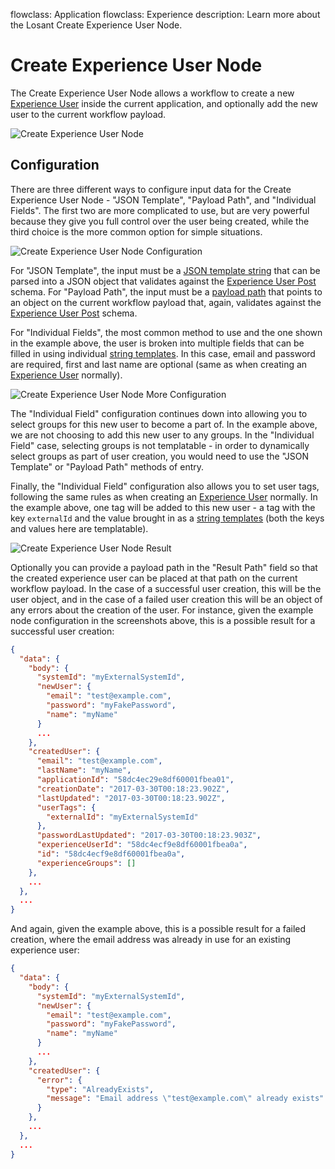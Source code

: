 flowclass: Application
flowclass: Experience
description: Learn more about the Losant Create Experience User Node.

# Create Experience User Node

The Create Experience User Node allows a workflow to create a new [Experience User](/experiences/users/) inside the current application, and optionally add the new user to the current workflow payload.

![Create Experience User Node](/images/workflows/experience/create-user-node.png "Create Experience User Node")

## Configuration

There are three different ways to configure input data for the Create Experience User Node - "JSON Template", "Payload Path", and "Individual Fields". The first two are more complicated to use, but are very powerful because they give you full control over the user being created, while the third choice is the more common option for simple situations.

![Create Experience User Node Configuration](/images/workflows/experience/create-user-node-config.png "Create Experience User Node Configuration")

For "JSON Template", the input must be a [JSON template string](/workflows/accessing-payload-data/#json-templates) that can be parsed into a JSON object that validates against the [Experience User Post](/rest-api/schemas/#experience-user-post) schema. For "Payload Path", the input must be a [payload path](/workflows/accessing-payload-data/#payload-paths) that points to an object on the current workflow payload that, again, validates against the [Experience User Post](/rest-api/schemas/#experience-user-post) schema.

For "Individual Fields", the most common method to use and the one shown in the example above, the user is broken into multiple fields that can be filled in using individual [string templates](/workflows/accessing-payload-data/#string-templates). In this case, email and password are required, first and last name are optional (same as when creating an [Experience User](/experiences/users/) normally).

![Create Experience User Node More Configuration](/images/workflows/experience/create-user-node-more-config.png "Create Experience User Node More Configuration")

The "Individual Field" configuration continues down into allowing you to select groups for this new user to become a part of. In the example above, we are not choosing to add this new user to any groups. In the "Individual Field" case, selecting groups is not templatable - in order to dynamically select groups as part of user creation, you would need to use the "JSON Template" or "Payload Path" methods of entry.

Finally, the "Individual Field" configuration also allows you to set user tags, following the same rules as when creating an [Experience User](/experiences/users/) normally. In the example above, one tag will be added to this new user - a tag with the key `externalId` and the value brought in as a [string templates](/workflows/accessing-payload-data/#string-templates) (both the keys and values here are templatable).

![Create Experience User Node Result](/images/workflows/experience/create-user-node-result.png "Create Experience User Node Result")

Optionally you can provide a payload path in the "Result Path" field so that the created experience user can be placed at that path on the current workflow payload. In the case of a successful user creation, this will be the user object, and in the case of a failed user creation this will be an object of any errors about the creation of the user. For instance, given the example node configuration in the screenshots above, this is a possible result for a successful user creation:

```json
{
  "data": {
    "body": {
      "systemId": "myExternalSystemId",
      "newUser": {
        "email": "test@example.com",
        "password": "myFakePassword",
        "name": "myName"
      }
      ...
    },
    "createdUser": {
      "email": "test@example.com",
      "lastName": "myName",
      "applicationId": "58dc4ec29e8df60001fbea01",
      "creationDate": "2017-03-30T00:18:23.902Z",
      "lastUpdated": "2017-03-30T00:18:23.902Z",
      "userTags": {
        "externalId": "myExternalSystemId"
      },
      "passwordLastUpdated": "2017-03-30T00:18:23.903Z",
      "experienceUserId": "58dc4ecf9e8df60001fbea0a",
      "id": "58dc4ecf9e8df60001fbea0a",
      "experienceGroups": []
    },
    ...
  },
  ...
}
```

And again, given the example above, this is a possible result for a failed creation, where the email address was already in use for an existing experience user:

```json
{
  "data": {
    "body": {
      "systemId": "myExternalSystemId",
      "newUser": {
        "email": "test@example.com",
        "password": "myFakePassword",
        "name": "myName"
      }
      ...
    },
    "createdUser": {
      "error": {
        "type": "AlreadyExists",
        "message": "Email address \"test@example.com\" already exists"
      }
    },
    ...
  },
  ...
}
```
